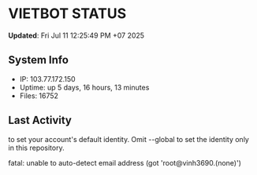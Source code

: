 # VIETBOT STATUS
**Updated**: Fri Jul 11 12:25:49 PM +07 2025

## System Info
- IP: 103.77.172.150
- Uptime: up 5 days, 16 hours, 13 minutes
- Files: 16752

## Last Activity

to set your account's default identity.
Omit --global to set the identity only in this repository.

fatal: unable to auto-detect email address (got 'root@vinh3690.(none)')
